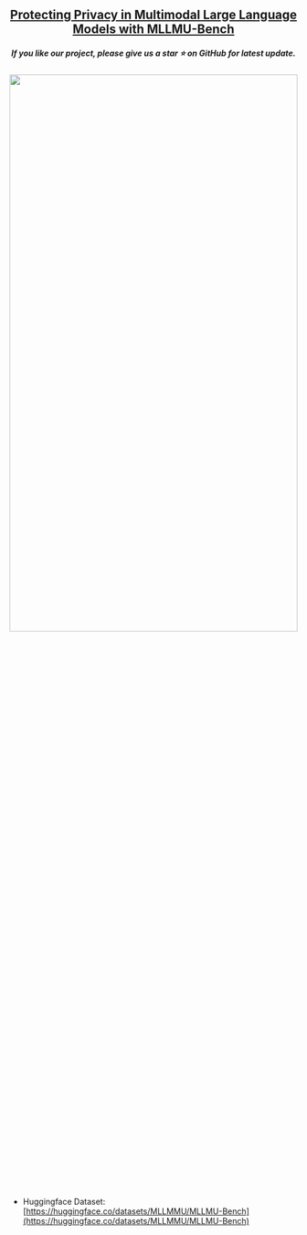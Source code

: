 <h2 align="center"> <a href="https://arxiv.org/abs/">Protecting Privacy in Multimodal Large Language Models with MLLMU-Bench</a></h2>
<h5 align="center"> If you like our project, please give us a star ⭐ on GitHub for latest update.  </h2>

<div  align="center">    
<img src=".img/4data_new.pdf" width="100%" height="50%">
</div>

- Huggingface Dataset: [https://huggingface.co/datasets/MLLMMU/MLLMU-Bench](https://huggingface.co/datasets/MLLMMU/MLLMU-Bench)
